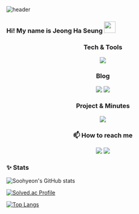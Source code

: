 ![header](https://capsule-render.vercel.app/api?type=waving&color=gradient&height=300&section=header&text=Jeong-Ha-Seung&fontSize=90&animation=fadeIn&fontAlignY=38&desc=https://github.com/HA-SEUNG-JEONG&descAlignY=52&descAlign=66)
### Hi! My name is Jeong Ha Seung <img src="https://raw.githubusercontent.com/aemmadi/aemmadi/master/wave.gif" width="30px">

<h3 align="center">Tech & Tools</h3>

<p align="center">
  <a href="https://skillicons.dev">
    <img src="https://skillicons.dev/icons?i=html,css,js,ts,react,git,tailwindcss" />
  </a>
</p>
 
 </h3>




<h3 align="center">
 Blog
 </h3>
<p align="center">
  <a href="https://velog.io/@gktmd652" target="_blank"><img src="https://img.shields.io/badge/Velog-20C997?style=for-the-badge&logo=velog&logoColor=white"></a>
  <a href="https://interesting-spectacles-668.notion.site/bec1eba698104e8b8157f5a0aec7221b" target="_blank"><img src="https://img.shields.io/badge/Notion-000000?style=for-the-badge&logo=velog&logoColor=white"></a>
  <h3 align="center">
 Project & Minutes
 </h3>
<p align="center">
  <a href="https://helpful-swan-327bb4.netlify.app/" target="_blank">
    <a href="https://helpful-swan-327bb4.netlify.app">
      <img src="https://skillicons.dev/icons?i=netlify" />
    </a>
  </a>

</p>




<h3 align="center">📫 How to reach me</h3>
<p align="center">
 <a href="mailto:gktmd653@gmail.com" target="_blank"><img src="https://img.shields.io/badge/gmail-EA4335?style=for-the-badge&logo=gmail&logoColor=white"></a>
<a href="https://www.linkedin.com/in/%ED%95%98%EC%8A%B9-%EC%A0%95-50b831229/" target="_blank"><img src="https://img.shields.io/badge/LinkedIn-0A66C2?style=for-the-badge&logo=LinkedIn&logoColor=white"></a>
</p>


<h3 align="left">✨ Stats</h3>


  ![Soohyeon's GitHub stats](https://github-readme-stats.vercel.app/api?username=HA-SEUNG-JEONG&show_icons=true&theme=radical)

  [![Solved.ac Profile](http://mazassumnida.wtf/api/v2/generate_badge?boj=gktmd652)](https://solved.ac/gktmd652/)

  [![Top Langs](https://github-readme-stats.vercel.app/api/top-langs/?username=HA-SEUNG-JEONG&layout=compact)](https://github.com/HA-SEUNG-JEONG/github-readme-stats)

